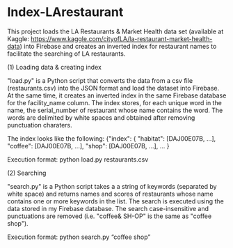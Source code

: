 # Index-LArestaurant

This project loads the LA Restaurants & Market Health data set (available at Kaggle: https://www.kaggle.com/cityofLA/la-restaurant-market-health-data) into Firebase and creates an inverted index for restaurant names to facilitate the searching of LA restaurants.

(1) Loading data & creating index

"load.py" is a Python script that converts the data from a csv file (restaurants.csv) into the JSON format and load the dataset into Firebase. At the same time, it creates an inverted index in the same Firebase database for the facility_name column. The index stores, for each unique word in the name, the serial_number of restaurant whose name contains the word. The words are delimited by white spaces and obtained after removing punctuation charaters.

The index looks like the following:
	{"index": {
		"habitat": [DAJ00E07B, …],
		"coffee": [DAJ00E07B, …],
		"shop": [DAJ00E07B, …],
		…
	}

Execution format: python load.py restaurants.csv

(2) Searching

"search.py" is a Python script takes a a string of keywords (separated by white space) and returns names and scores of restaurants whose name contains one or more keywords in the list. The search is executed using the data stored in my Firebase database. The search case-insensitive and punctuations are removed (i.e. "coffee& SH-OP" is the same as "coffee shop").

Execution format: python search.py “coffee shop”
